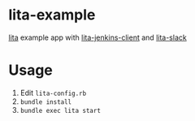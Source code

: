 # lita-example
[lita](https://lita.io) example app with [lita-jenkins-client](https://github.com/joshua5201/lita-jenkins-client) and [lita-slack](https://github.com/litaio/lita-slack)

# Usage
1. Edit `lita-config.rb`
2. `bundle install`
3. `bundle exec lita start`
